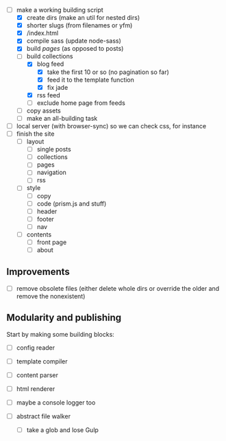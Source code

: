 - [ ] make a working building script
    - [x] create dirs (make an util for nested dirs)
    - [x] shorter slugs (from filenames or yfm)
    - [x] <slug>/index.html
    - [x] compile sass (update node-sass)
    - [x] build _pages_ (as opposed to posts)
    - [ ] build collections
        - [x] blog feed
            - [x] take the first 10 or so (no pagination so far)
            - [x] feed it to the template function
            - [x] fix jade
        - [x] rss feed
        - [ ] exclude home page from feeds
    - [ ] copy assets
    - [ ] make an all-building task
- [ ] local server (with browser-sync) so we can check css, for instance
- [ ] finish the site
    - [ ] layout
        - [ ] single posts
        - [ ] collections
        - [ ] pages
        - [ ] navigation
        - [ ] rss
    - [ ] style
        - [ ] copy
        - [ ] code (prism.js and stuff)
        - [ ] header
        - [ ] footer
        - [ ] nav
    - [ ] contents
        - [ ] front page
        - [ ] about

## Improvements

- [ ] remove obsolete files
        (either delete whole dirs or override the older and remove the nonexistent)

## Modularity and publishing

Start by making some building blocks:

- [ ] config reader
- [ ] template compiler
- [ ] content parser
- [ ] html renderer

- [ ] maybe a console logger too

- [ ] abstract file walker
    - [ ] take a glob and lose Gulp
